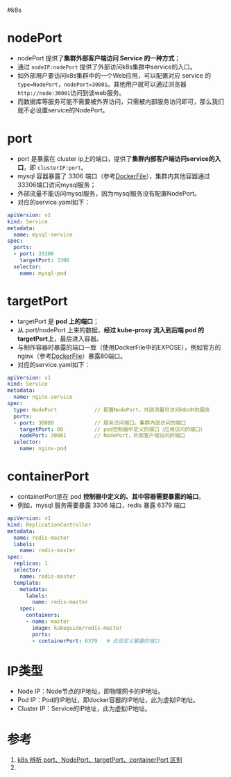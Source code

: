 #k8s 

# nodePort
- nodePort 提供了**集群外部客户端访问 Service 的一种方式**；
- 通过 `nodeIP:nodePort` 提供了外部访问k8s集群中service的入口。
- 如外部用户要访问k8s集群中的一个Web应用，可以配置对应 service 的`type=NodePort`，`nodePort=30001`。其他用户就可以通过浏览器`http://node:30001`访问到该web服务。
- 而数据库等服务可能不需要被外界访问，只需被内部服务访问即可，那么我们就不必设置service的NodePort。

# port
- port 是暴露在 cluster ip上的端口，提供了**集群内部客户端访问service的入口**，即 `clusterIP:port`。
- mysql 容器暴露了 3306 端口（参考[DockerFile](https://github.com/docker-library/mysql/)），集群内其他容器通过33306端口访问mysql服务；
- 外部流量不能访问mysql服务，因为mysql服务没有配置NodePort。
- 对应的service.yaml如下：

```yaml
apiVersion: v1
kind: Service
metadata:
  name: mysql-service
spec:
  ports:
  - port: 33306
    targetPort: 3306
  selector:
    name: mysql-pod
```

# targetPort
- targetPort 是 **pod 上的端口**；
- 从 port/nodePort 上来的数据，**经过 kube-proxy 流入到后端 pod 的targetPort上**，最后进入容器。
- 与制作容器时暴露的端口一致（使用DockerFile中的EXPOSE），例如官方的 nginx（参考[DockerFile](https://github.com/nginxinc/docker-nginx)）暴露80端口。
- 对应的service.yaml如下：

```yaml
apiVersion: v1
kind: Service
metadata:
  name: nginx-service
spec:
  type: NodePort            // 配置NodePort，外部流量可访问k8s中的服务
  ports:
  - port: 30080             // 服务访问端口，集群内部访问的端口
    targetPort: 80          // pod控制器中定义的端口（应用访问的端口）
    nodePort: 30001         // NodePort，外部客户端访问的端口
  selector:
    name: nginx-pod
```

# containerPort
- containerPort是在 pod **控制器中定义的、其中容器需要暴露的端口**。
- 例如，mysql 服务需要暴露 3306 端口，redis 暴露 6379 端口

```yaml
apiVersion: v1
kind: ReplicationController
metadata:
  name: redis-master
  labels: 
    name: redis-master
spec:
  replicas: 1
  selector:
    name: redis-master
  template:
    metadata:
      labels:
        name: redis-master
    spec:
      containers:
      - name: master
        image: kubeguide/redis-master
        ports:
        - containerPort: 6379	# 此处定义暴露的端口
```


# IP类型
- Node IP：Node节点的IP地址，即物理网卡的IP地址。  
- Pod IP：Pod的IP地址，即docker容器的IP地址，此为虚拟IP地址。  
- Cluster IP：Service的IP地址，此为虚拟IP地址。

# 参考
1. [k8s 辨析 port、NodePort、targetPort、containerPort 区别](https://www.cnblogs.com/veeupup/p/13545361.html)
2. 